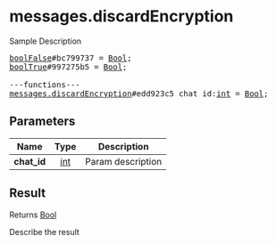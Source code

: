 # messages.discardEncryption

Sample Description

<pre>
<a href="../constructor/boolFalse">boolFalse</a>#bc799737 = <a href="../type/Bool.md">Bool</a>;
<a href="../constructor/boolTrue">boolTrue</a>#997275b5 = <a href="../type/Bool.md">Bool</a>;

---functions---
<a href="../method/messages.discardEncryption.md">messages.discardEncryption</a>#edd923c5 chat_id:<a href="../type/int.md">int</a> = <a href="../type/Bool.md">Bool</a>;
</pre>

## Parameters

| Name | Type | Description |
|------|:----:|-------------|
| **chat_id** | <a href="../type/int.md">int</a> | Param description |

## Result

Returns <a href="../type/Bool.md">Bool</a>

Describe the result

